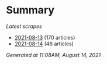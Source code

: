 # Summary
*Latest scrapes*
* [2021-08-13](https://github.com/nuuuwan/news_lk/blob/data/news_lk.2021-08-13.json) (170 articles)
* [2021-08-14](https://github.com/nuuuwan/news_lk/blob/data/news_lk.2021-08-14.json) (46 articles)

*Generated at 11:08AM, August 14, 2021*